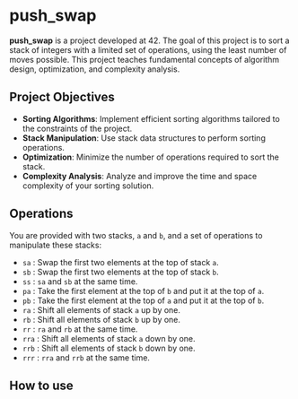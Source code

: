 # push_swap

**push_swap** is a project developed at 42. The goal of this project is to sort a stack of integers with a limited set of operations, using the least number of moves possible. This project teaches fundamental concepts of algorithm design, optimization, and complexity analysis.

## Project Objectives

- **Sorting Algorithms**: Implement efficient sorting algorithms tailored to the constraints of the project.
- **Stack Manipulation**: Use stack data structures to perform sorting operations.
- **Optimization**: Minimize the number of operations required to sort the stack.
- **Complexity Analysis**: Analyze and improve the time and space complexity of your sorting solution.

## Operations

You are provided with two stacks, `a` and `b`, and a set of operations to manipulate these stacks:

- `sa` : Swap the first two elements at the top of stack `a`.
- `sb` : Swap the first two elements at the top of stack `b`.
- `ss` : `sa` and `sb` at the same time.
- `pa` : Take the first element at the top of `b` and put it at the top of `a`.
- `pb` : Take the first element at the top of `a` and put it at the top of `b`.
- `ra` : Shift all elements of stack `a` up by one.
- `rb` : Shift all elements of stack `b` up by one.
- `rr` : `ra` and `rb` at the same time.
- `rra` : Shift all elements of stack `a` down by one.
- `rrb` : Shift all elements of stack `b` down by one.
- `rrr` : `rra` and `rrb` at the same time.

## How to use


